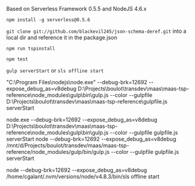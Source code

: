 Based on Serverless Framework 0.5.5 and NodeJS 4.6.x

`npm install -g serverless@0.5.6`

`git clone git://github.com/blackevil245/json-schema-deref.git` into a local dir and reference it in the package.json

`npm run tspinstall`

`npm test`

`gulp serverStart`
or
`sls offline start`

"C:\Program Files\nodejs\node.exe" --debug-brk=12692 --expose_debug_as=v8debug D:\Projects\boulot\transdev\maas\maas-tsp-reference\node_modules\gulp\bin\gulp.js --color --gulpfile D:\Projects\boulot\transdev\maas\maas-tsp-reference\gulpfile.js serverStart


node.exe --debug-brk=12692 --expose_debug_as=v8debug D:\Projects\boulot\transdev\maas\maas-tsp-reference\node_modules\gulp\bin\gulp.js --color --gulpfile gulpfile.js serverStart
node --debug-brk=12692 --expose_debug_as=v8debug /mnt/d/Projects/boulot/transdev/maas/maas-tsp-reference/node_modules/gulp/bin/gulp.js --color --gulpfile gulpfile.js serverStart

node --debug-brk=12692 --expose_debug_as=v8debug /home/cgalant/.nvm/versions/node/v4.8.3/bin/sls offline start